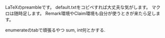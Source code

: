 LaTeXのpreambleです。
default.txtをコピペすれば大丈夫な気がします。
マクロは随時足します。
Remark環境やClaim環境も自分が使うときが来たら足します。

enumerateのtabで頑張るやつ
sum, int何とかする.

